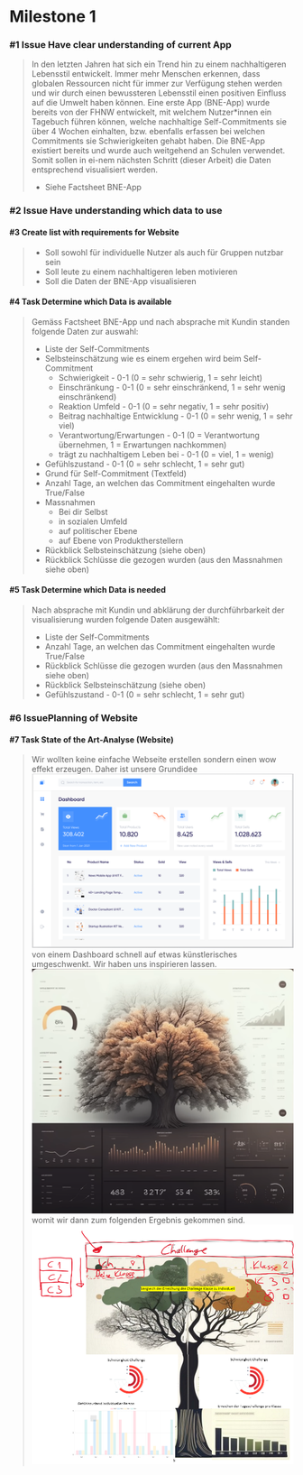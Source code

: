 # Milestone 1

### #1 Issue Have clear understanding of current App

> In den letzten Jahren hat sich ein Trend hin zu einem 
> nachhaltigeren Lebensstil entwickelt. Immer mehr Menschen 
> erkennen, dass globalen Ressourcen nicht für immer zur Verfügung 
> stehen werden und wir durch einen bewussteren Lebensstil einen 
> positiven Einfluss auf die Umwelt haben können. Eine erste App 
> (BNE-App) wurde bereits von der FHNW entwickelt, mit welchem 
> Nutzer*innen ein Tagebuch führen können, welche nachhaltige 
> Self-Commitments sie über 4 Wochen einhalten, bzw. ebenfalls 
> erfassen bei welchen Commitments sie Schwierigkeiten gehabt haben. 
> Die BNE-App existiert bereits und wurde auch weitgehend an Schulen 
> verwendet. Somit sollen in ei-nem nächsten Schritt (dieser Arbeit)
> die Daten entsprechend visualisiert werden.
> 
> - Siehe Factsheet BNE-App

### #2 Issue Have understanding which data to use

#### #3 Create list with requirements for Website
> - Soll sowohl für individuelle Nutzer als auch für Gruppen nutzbar sein
> - Soll leute zu einem nachhaltigeren leben motivieren
> - Soll die Daten der BNE-App visualisieren

#### #4 Task Determine which Data is available
> Gemäss Factsheet BNE-App und nach absprache mit Kundin standen folgende Daten 
> zur auswahl:
> - Liste der Self-Commitments
> - Selbsteinschätzung wie es einem ergehen wird beim Self-Commitment
>   - Schwierigkeit - 0-1 (0 = sehr schwierig, 1 = sehr leicht)
>   - Einschränkung - 0-1 (0 = sehr einschränkend, 1 = sehr wenig einschränkend)
>   - Reaktion Umfeld - 0-1 (0 = sehr negativ, 1 = sehr positiv)
>   - Beitrag nachhaltige Entwicklung - 0-1 (0 = sehr wenig, 1 = sehr viel)
>   - Verantwortung/Erwartungen - 0-1 (0 = Verantwortung übernehmen, 1 = Erwartungen nachkommen)
>   - trägt zu nachhaltigem Leben bei - 0-1 (0 = viel, 1 = wenig)
> - Gefühlszustand - 0-1 (0 = sehr schlecht, 1 = sehr gut)
> - Grund für Self-Commitment (Textfeld)
> - Anzahl Tage, an welchen das Commitment eingehalten wurde True/False
> - Massnahmen
>   - Bei dir Selbst
>   - in sozialen Umfeld
>   - auf politischer Ebene
>   - auf Ebene von Produktherstellern
> - Rückblick Selbsteinschätzung (siehe oben)
> - Rückblick Schlüsse die gezogen wurden (aus den Massnahmen siehe oben)

#### #5 Task Determine which Data is needed

> Nach absprache mit Kundin und abklärung der durchführbarkeit der visualisierung
> wurden folgende Daten ausgewählt:
> - Liste der Self-Commitments
> - Anzahl Tage, an welchen das Commitment eingehalten wurde True/False
> - Rückblick Schlüsse die gezogen wurden (aus den Massnahmen siehe oben)
> - Rückblick Selbsteinschätzung (siehe oben)
> - Gefühlszustand - 0-1 (0 = sehr schlecht, 1 = sehr gut)

### #6 IssuePlanning of Website

#### #7 Task State of the Art-Analyse (Website)
> Wir wollten keine einfache Webseite erstellen sondern einen wow effekt erzeugen. Daher ist unsere Grundidee
> ![img.png](img.png)
> von einem Dashboard schnell auf etwas künstlerisches umgeschwenkt. Wir haben uns inspirieren lassen.
> ![img_1.png](img_1.png)
> womit wir dann zum folgenden Ergebnis gekommen sind.
> ![img_2.png](img_2.png)





